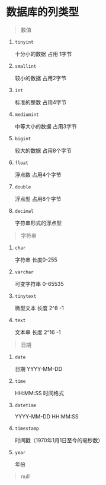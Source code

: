 # 数据库的列类型

> 数值

1. `tinyint`

   十分小的数据  占用 1字节

2. `smallint`

   较小的数据 占用2字节

3. `int` 

   标准的整数 占用4字节

4. `mediumint`

   中等大小的数据 占用3字节

5. `bigint`

   较大的数据 占用8个字节

6. `float`

   浮点数 占用4个字节

7. `double`

   浮点型 占用8个字节

8. `decimal`

   字符串形式的浮点型

> 字符串

1. `char`

   字符串 长度0-255

2. `varchar`

   可变字符串 0-65535

3. `tinytext`

   微型文本 长度 2^8 -1

4. `text`

   文本串 长度 2^16 -1

> 日期

1. `date`

   日期 YYYY-MM-DD

2. `time`

   HH:MM:SS 时间格式

3. `datetime`

   YYYY-MM-DD HH:MM:SS

4. `timestamp`

   时间戳（1970年1月1日至今的毫秒数）

5. `year`

   年份

> null

